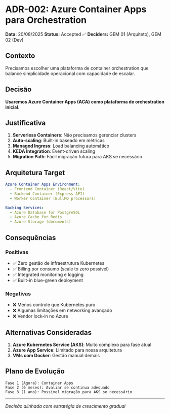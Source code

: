 # ADR-002: Azure Container Apps para Orchestration

**Data:** 20/08/2025
**Status:** Accepted ✅
**Deciders:** GEM 01 (Arquiteto), GEM 02 (Dev)

## Contexto

Precisamos escolher uma plataforma de container orchestration que balance simplicidade operacional com capacidade de escalar.

## Decisão

**Usaremos Azure Container Apps (ACA) como plataforma de orchestration inicial.**

## Justificativa

1. **Serverless Containers**: Não precisamos gerenciar clusters
2. **Auto-scaling**: Built-in baseado em métricas
3. **Managed Ingress**: Load balancing automático
4. **KEDA Integration**: Event-driven scaling
5. **Migration Path**: Fácil migração futura para AKS se necessário

## Arquitetura Target

```yaml
Azure Container Apps Environment:
  - Frontend Container (React/Vite)
  - Backend Container (Express API)
  - Worker Container (BullMQ processors)

Backing Services:
  - Azure Database for PostgreSQL
  - Azure Cache for Redis
  - Azure Storage (documents)
```

## Consequências

### Positivas

- ✅ Zero gestão de infraestrutura Kubernetes
- ✅ Billing por consumo (scale to zero possível)
- ✅ Integrated monitoring e logging
- ✅ Built-in blue-green deployment

### Negativas

- ❌ Menos controle que Kubernetes puro
- ❌ Algumas limitações em networking avançado
- ❌ Vendor lock-in no Azure

## Alternativas Consideradas

1. **Azure Kubernetes Service (AKS)**: Muito complexo para fase atual
2. **Azure App Service**: Limitado para nossa arquitetura
3. **VMs com Docker**: Gestão manual demais

## Plano de Evolução

```
Fase 1 (Agora): Container Apps
Fase 2 (6 meses): Avaliar se continua adequado
Fase 3 (1 ano): Possível migração para AKS se necessário
```

---

_Decisão alinhada com estratégia de crescimento gradual_
